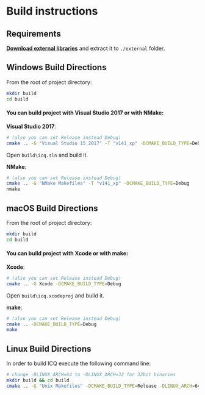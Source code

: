 # Build instructions

## Requirements

**[Download external libraries](https://hb.bizmrg.com/icq-www/external/external.7z)** and extract it to `./external` folder.


## Windows Build Directions

From the root of project directory:
```sh
mkdir build
cd build
```

####  You can build project with Visual Studio 2017 or with NMake:
**Visual Studio 2017**:
```sh
# (also you can set Release instead Debug)
cmake .. -G "Visual Studio 15 2017" -T "v141_xp" -DCMAKE_BUILD_TYPE=Debug
```
Open `build\icq.sln` and build it.

**NMake**:
```sh
# (also you can set Release instead Debug)
cmake .. -G "NMake Makefiles" -T "v141_xp" -DCMAKE_BUILD_TYPE=Debug
nmake
```

## macOS Build Directions
From the root of project directory:
```sh
mkdir build
cd build
```

#### You can build project with Xcode or with make:
**Xcode**:
```sh
# (also you can set Release instead Debug)
cmake .. -G Xcode -DCMAKE_BUILD_TYPE=Debug
```
Open `build\icq.xcodeproj` and build it.

**make**:
```sh
# (also you can set Release instead Debug)
cmake .. -DCMAKE_BUILD_TYPE=Debug
make
```

## Linux Build Directions
In order to build ICQ execute the following command line:
```sh
# change -DLINUX_ARCH=64 to -DLINUX_ARCH=32 for 32bit binaries
mkdir build && cd build
cmake .. -G "Unix Makefiles" -DCMAKE_BUILD_TYPE=Release -DLINUX_ARCH=64 && make
```

